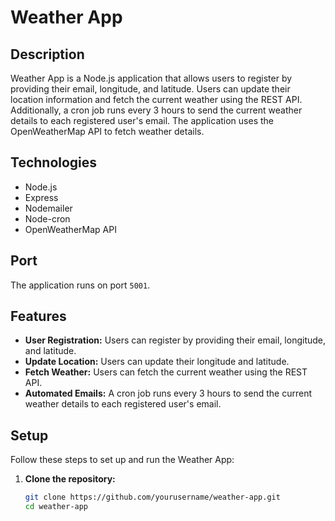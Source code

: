# Weather App

## Description

Weather App is a Node.js application that allows users to register by providing their email, longitude, and latitude. Users can update their location information and fetch the current weather using the REST API. Additionally, a cron job runs every 3 hours to send the current weather details to each registered user's email. The application uses the OpenWeatherMap API to fetch weather details.

## Technologies

-  Node.js
-  Express
-  Nodemailer
-  Node-cron
-  OpenWeatherMap API

## Port

The application runs on port `5001`.

## Features

-  **User Registration:** Users can register by providing their email, longitude, and latitude.
-  **Update Location:** Users can update their longitude and latitude.
-  **Fetch Weather:** Users can fetch the current weather using the REST API.
-  **Automated Emails:** A cron job runs every 3 hours to send the current weather details to each registered user's email.

## Setup

Follow these steps to set up and run the Weather App:

1. **Clone the repository:**
   ```bash
   git clone https://github.com/yourusername/weather-app.git
   cd weather-app
   ```
